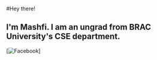 #Hey there!
## I'm Mashfi. I am an ungrad from BRAC University's CSE department.

[![Facebook](https://www.facebook.com/mashfi.mahin/)]
